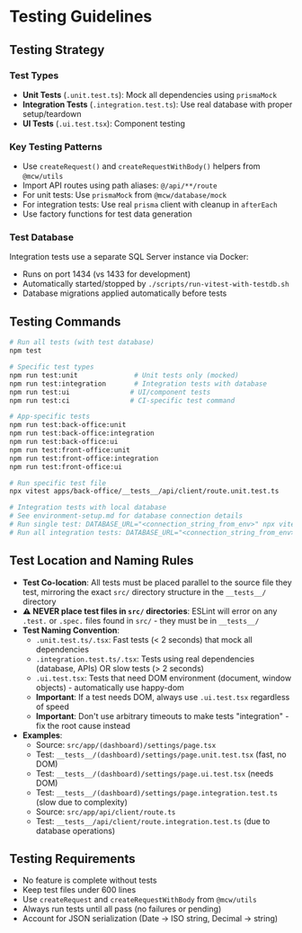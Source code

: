 # Testing Guidelines

## Testing Strategy

### Test Types

- **Unit Tests** (`.unit.test.ts`): Mock all dependencies using `prismaMock`
- **Integration Tests** (`.integration.test.ts`): Use real database with proper setup/teardown
- **UI Tests** (`.ui.test.tsx`): Component testing

### Key Testing Patterns

- Use `createRequest()` and `createRequestWithBody()` helpers from `@mcw/utils`
- Import API routes using path aliases: `@/api/**/route`
- For unit tests: Use `prismaMock` from `@mcw/database/mock`
- For integration tests: Use real `prisma` client with cleanup in `afterEach`
- Use factory functions for test data generation

### Test Database

Integration tests use a separate SQL Server instance via Docker:

- Runs on port 1434 (vs 1433 for development)
- Automatically started/stopped by `./scripts/run-vitest-with-testdb.sh`
- Database migrations applied automatically before tests

## Testing Commands

```bash
# Run all tests (with test database)
npm test

# Specific test types
npm run test:unit              # Unit tests only (mocked)
npm run test:integration       # Integration tests with database
npm run test:ui               # UI/component tests
npm run test:ci               # CI-specific test command

# App-specific tests
npm run test:back-office:unit
npm run test:back-office:integration
npm run test:back-office:ui
npm run test:front-office:unit
npm run test:front-office:integration
npm run test:front-office:ui

# Run specific test file
npx vitest apps/back-office/__tests__/api/client/route.unit.test.ts

# Integration tests with local database
# See environment-setup.md for database connection details
# Run single test: DATABASE_URL="<connection_string_from_env>" npx vitest __tests__/api/availability/route.integration.test.ts --run
# Run all integration tests: DATABASE_URL="<connection_string_from_env>" npx vitest --config=apps/back-office/vitest.config.integration.ts --run
```

## Test Location and Naming Rules

- **Test Co-location**: All tests must be placed parallel to the source file they test, mirroring the exact `src/` directory structure in the `__tests__/` directory
- **⚠️ NEVER place test files in `src/` directories**: ESLint will error on any `.test.` or `.spec.` files found in `src/` - they must be in `__tests__/`
- **Test Naming Convention**:
  - `.unit.test.ts/.tsx`: Fast tests (< 2 seconds) that mock all dependencies
  - `.integration.test.ts/.tsx`: Tests using real dependencies (database, APIs) OR slow tests (> 2 seconds)
  - `.ui.test.tsx`: Tests that need DOM environment (document, window objects) - automatically use happy-dom
  - **Important**: If a test needs DOM, always use `.ui.test.tsx` regardless of speed
  - **Important**: Don't use arbitrary timeouts to make tests "integration" - fix the root cause instead
- **Examples**:
  - Source: `src/app/(dashboard)/settings/page.tsx`
  - Test: `__tests__/(dashboard)/settings/page.unit.test.tsx` (fast, no DOM)
  - Test: `__tests__/(dashboard)/settings/page.ui.test.tsx` (needs DOM)
  - Test: `__tests__/(dashboard)/settings/page.integration.test.ts` (slow due to complexity)
  - Source: `src/app/api/client/route.ts`
  - Test: `__tests__/api/client/route.integration.test.ts` (due to database operations)

## Testing Requirements

- No feature is complete without tests
- Keep test files under 600 lines
- Use `createRequest` and `createRequestWithBody` from `@mcw/utils`
- Always run tests until all pass (no failures or pending)
- Account for JSON serialization (Date → ISO string, Decimal → string)

